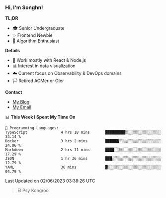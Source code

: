 ### Hi, I'm Songhn!

**TL;DR**

- 🎓 Senior Undergraduate
- ✨ Frontend Newbie
- 🎈 Algorithm Enthusiast

**Details**

- 🎯 Work mostly with React & Node.js
- 📊 Interest in data visualization
- ☁️ Current focus on Observability & DevOps domains
- 🏳️ Retired ACMer or OIer

**Contact**
- [My Blog](https://blog.songhn.com)
- [My Email](mailto:songhn233@gmail.com)

<!--START_SECTION:waka-->
📊 **This Week I Spent My Time On** 

```text
💬 Programming Languages: 
TypeScript               4 hrs 18 mins       █████████░░░░░░░░░░░░░░░░   34.14 % 
Docker                   3 hrs 2 mins        ██████░░░░░░░░░░░░░░░░░░░   24.06 % 
Markdown                 2 hrs 11 mins       ████░░░░░░░░░░░░░░░░░░░░░   17.29 % 
JSON                     1 hr 36 mins        ███░░░░░░░░░░░░░░░░░░░░░░   12.79 % 
YAML                     36 mins             █░░░░░░░░░░░░░░░░░░░░░░░░   04.79 % 
```


 Last Updated on 02/06/2023 03:38:26 UTC
<!--END_SECTION:waka-->

> El Psy Kongroo
